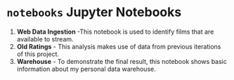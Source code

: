# `notebooks` Jupyter Notebooks

1. **Web Data Ingestion** -This notebook is used to identify films that are available to stream.
2. **Old Ratings** - This analysis makes use of data from previous iterations of this project.
3. **Warehouse** - To demonstrate the final result, this notebook shows basic information about my personal data warehouse.
